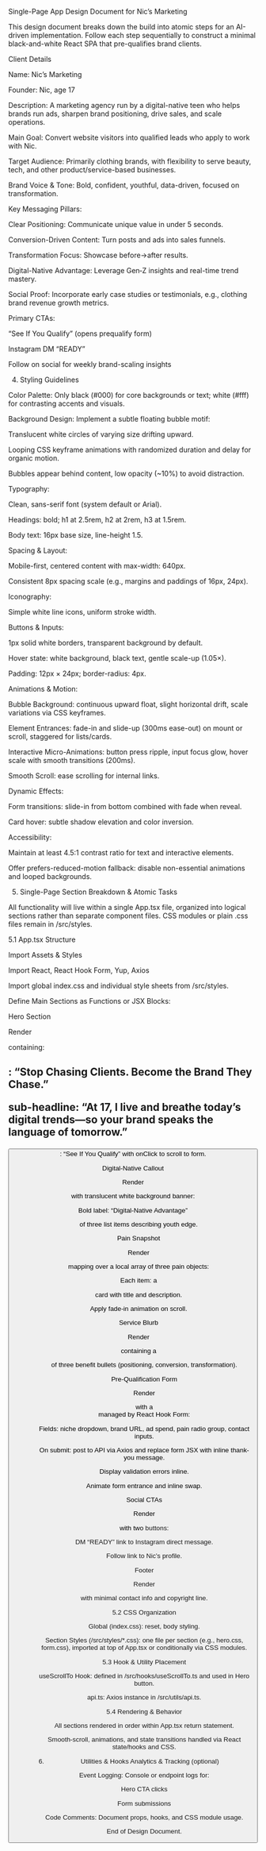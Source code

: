 Single-Page App Design Document for Nic’s Marketing

This design document breaks down the build into atomic steps for an AI-driven implementation. Follow each step sequentially to construct a minimal black-and-white React SPA that pre-qualifies brand clients.

Client Details

Name: Nic’s Marketing

Founder: Nic, age 17

Description: A marketing agency run by a digital-native teen who helps brands run ads, sharpen brand positioning, drive sales, and scale operations.

Main Goal: Convert website visitors into qualified leads who apply to work with Nic.

Target Audience: Primarily clothing brands, with flexibility to serve beauty, tech, and other product/service-based businesses.

Brand Voice & Tone: Bold, confident, youthful, data-driven, focused on transformation.

Key Messaging Pillars:

Clear Positioning: Communicate unique value in under 5 seconds.

Conversion-Driven Content: Turn posts and ads into sales funnels.

Transformation Focus: Showcase before→after results.

Digital-Native Advantage: Leverage Gen‑Z insights and real-time trend mastery.

Social Proof: Incorporate early case studies or testimonials, e.g., clothing brand revenue growth metrics.

Primary CTAs:

“See If You Qualify” (opens prequalify form)

Instagram DM “READY”

Follow on social for weekly brand-scaling insights




4. Styling Guidelines

Color Palette: Only black (#000) for core backgrounds or text; white (#fff) for contrasting accents and visuals.

Background Design: Implement a subtle floating bubble motif:

Translucent white circles of varying size drifting upward.

Looping CSS keyframe animations with randomized duration and delay for organic motion.

Bubbles appear behind content, low opacity (~10%) to avoid distraction.

Typography:

Clean, sans-serif font (system default or Arial).

Headings: bold; h1 at 2.5rem, h2 at 2rem, h3 at 1.5rem.

Body text: 16px base size, line-height 1.5.

Spacing & Layout:

Mobile-first, centered content with max-width: 640px.

Consistent 8px spacing scale (e.g., margins and paddings of 16px, 24px).

Iconography:

Simple white line icons, uniform stroke width.

Buttons & Inputs:

1px solid white borders, transparent background by default.

Hover state: white background, black text, gentle scale-up (1.05×).

Padding: 12px × 24px; border-radius: 4px.

Animations & Motion:

Bubble Background: continuous upward float, slight horizontal drift, scale variations via CSS keyframes.

Element Entrances: fade-in and slide-up (300ms ease-out) on mount or scroll, staggered for lists/cards.

Interactive Micro-Animations: button press ripple, input focus glow, hover scale with smooth transitions (200ms).

Smooth Scroll: ease scrolling for internal links.

Dynamic Effects:

Form transitions: slide-in from bottom combined with fade when reveal.

Card hover: subtle shadow elevation and color inversion.

Accessibility:

Maintain at least 4.5:1 contrast ratio for text and interactive elements.

Offer prefers-reduced-motion fallback: disable non-essential animations and looped backgrounds.

5. Single-Page Section Breakdown & Atomic Tasks

All functionality will live within a single App.tsx file, organized into logical sections rather than separate component files. CSS modules or plain .css files remain in /src/styles.

5.1 App.tsx Structure

Import Assets & Styles

Import React, React Hook Form, Yup, Axios

Import global index.css and individual style sheets from /src/styles.

Define Main Sections as Functions or JSX Blocks:

Hero Section

Render <section id="hero"> containing:

<h1>: “Stop Chasing Clients. Become the Brand They Chase.”

<p> sub-headline: “At 17, I live and breathe today’s digital trends—so your brand speaks the language of tomorrow.”

<button>: “See If You Qualify” with onClick to scroll to form.

Digital-Native Callout

Render <section> with translucent white background banner:

Bold label: “Digital‑Native Advantage”

<ul> of three list items describing youth edge.

Pain Snapshot

Render <section> mapping over a local array of three pain objects:

Each item: a <div> card with title and description.

Apply fade-in animation on scroll.

Service Blurb

Render <section> containing a <ul> of three benefit bullets (positioning, conversion, transformation).

Pre-Qualification Form

Render <section id="form"> with a <form> managed by React Hook Form:

Fields: niche dropdown, brand URL, ad spend, pain radio group, contact inputs.

On submit: post to API via Axios and replace form JSX with inline thank-you message.

Display validation errors inline.

Animate form entrance and inline swap.

Social CTAs

Render <section> with two <a> buttons:

DM “READY” link to Instagram direct message.

Follow link to Nic’s profile.

Footer

Render <footer> with minimal contact info and copyright line.

5.2 CSS Organization

Global (index.css): reset, body styling.

Section Styles (/src/styles/*.css): one file per section (e.g., hero.css, form.css), imported at top of App.tsx or conditionally via CSS modules.

5.3 Hook & Utility Placement

useScrollTo Hook: defined in /src/hooks/useScrollTo.ts and used in Hero button.

api.ts: Axios instance in /src/utils/api.ts.

5.4 Rendering & Behavior

All sections rendered in order within App.tsx return statement.

Smooth-scroll, animations, and state transitions handled via React state/hooks and CSS.

6. Utilities & Hooks Analytics & Tracking (optional)

Event Logging: Console or endpoint logs for:

Hero CTA clicks

Form submissions





Code Comments: Document props, hooks, and CSS module usage.

End of Design Document.

